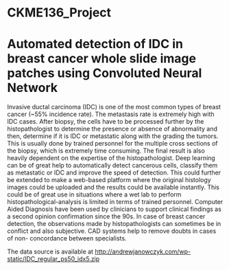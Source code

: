 # CKME136_Project
# Automated detection of IDC in breast cancer whole slide image patches using Convoluted Neural Network
Invasive ductal carcinoma (IDC) is one of the most common types of breast cancer (~55% incidence rate).
The metastasis rate is extremely high with IDC cases. After biopsy, the cells have to be processed further
by the histopathologist to determine the presence or absence of abnormality and then, determine if it is
IDC or metastatic along with the grading the tumors. This is usually done by trained personnel for the
multiple cross sections of the biopsy, which is extremely time consuming. The final result is also heavily
dependent on the expertise of the histopathologist.
Deep learning can be of great help to automatically detect cancerous cells, classify them as metastatic or
IDC and improve the speed of detection. This could further be extended to make a web-based platform
where the original histology images could be uploaded and the results could be available instantly. This
could be of great use in situations where a wet lab to perform histopathological-analysis is limited in terms
of trained personnel.
Computer Aided Diagnosis have been used by clinicians to support clinical findings as a second opinion
confirmation since the 90s. In case of breast cancer detection, the observations made by histopathologists
can sometimes be in conflict and also subjective. CAD systems help to remove doubts in cases of non-
concordance between specialists.

The data source is available at http://andrewjanowczyk.com/wp-static/IDC_regular_ps50_idx5.zip
